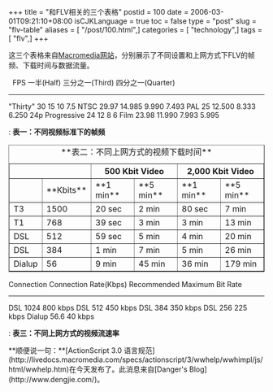 +++
title = "和FLV相关的三个表格"
postid = 100
date = 2006-03-01T09:21:10+08:00
isCJKLanguage = true
toc = false
type = "post"
slug = "flv-table"
aliases = [ "/post/100.html",]
categories = [ "technology",]
tags = [ "flv",]
+++


这三个表格来自[Macromedia网站](http://www.macromedia.com/devnet/flash/articles/flv_exporter_print.html)，分别展示了不同设置和上网方式下FLV的帧频、下载时间与数据流量。

                    FPS     一半(Half)   三分之一(Third)   四分之一(Quarter)
  ----------------- ------- ------------ ----------------- -------------------
  "Thirty"          30      15           10                7.5
  NTSC              29.97   14.985       9.990             7.493
  PAL               25      12.500       8.333             6.250
  24p Progressive   24      12           8                 6
  Film              23.98   11.990       7.993             5.995

  : **表一：不同视频标准下的帧频**

  
  

<table border="1" width="400">
<caption>
**表二：不同上网方式的视频下载时间**

</caption>
<tr>
<td class="nodata" colspan="2">
 

</td>
<th scope="col" colspan="2">
500 Kbit Video

</th>
<th scope="col" colspan="2">
2,000 Kbit Video

</th>
</tr>
<tr>
<td>
 

</td>
<td>
**Kbits**

</td>
<td>
**1 min**

</td>
<td>
**5 min**

</td>
<td>
**1 min**

</td>
<td>
**5 min**

</td>
</tr>
<tr>
<td>
T3

</td>
<td>
1500

</td>
<td>
20 sec

</td>
<td>
2 min

</td>
<td>
80 sec

</td>
<td>
7 min

</td>
</tr>
<tr>
<td>
T1

</td>
<td>
768

</td>
<td>
39 sec

</td>
<td>
3 min

</td>
<td>
3 min

</td>
<td>
13 min

</td>
</tr>
<tr>
<td>
DSL

</td>
<td>
512

</td>
<td>
59 sec

</td>
<td>
5 min

</td>
<td>
4 min

</td>
<td>
20 min

</td>
</tr>
<tr>
<td>
DSL

</td>
<td>
384

</td>
<td>
1 min

</td>
<td>
7 min

</td>
<td>
5 min

</td>
<td>
26 min

</td>
</tr>
<tr>
<td>
Dialup

</td>
<td>
56

</td>
<td>
9 min

</td>
<td>
45 min

</td>
<td>
36 min

</td>
<td>
179 min

</td>
</tr>
</table>
  
  

  Connection   Connection Rate(Kbps)   Recommended Maximum Bit Rate
  ------------ ----------------------- ------------------------------
  DSL          1024                    800 kbps
  DSL          512                     450 kbps
  DSL          384                     350 kbps
  DSL          256                     225 kbps
  Dialup       56.6                    40 kbps

  : **表三：不同上网方式的视频流速率**

</p>
**顺便说一句：**[ActionScript 3.0
语言规范](http://livedocs.macromedia.com/specs/actionscript/3/wwhelp/wwhimpl/js/html/wwhelp.htm)在今天发布了。此消息来自[Danger's
Blog](http://www.dengjie.com/)。

